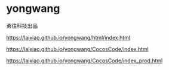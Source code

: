 # yongwang
勇往科技出品

https://laixiao.github.io/yongwang/html/index.html

https://laixiao.github.io/yongwang/CocosCode/index.html

https://laixiao.github.io/yongwang/CocosCode/index_prod.html